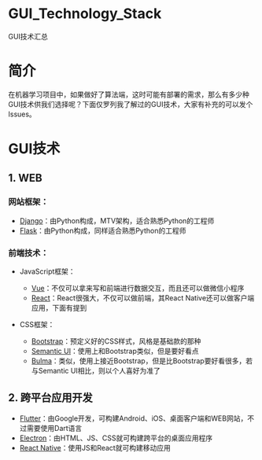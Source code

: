 # GUI_Technology_Stack
GUI技术汇总
# 简介

在机器学习项目中，如果做好了算法端，这时可能有部署的需求，那么有多少种GUI技术供我们选择呢？下面仅罗列我了解过的GUI技术，大家有补充的可以发个Issues。

# GUI技术

## 1. WEB

### 网站框架：

- [Django](https://www.djangoproject.com/)：由Python构成，MTV架构，适合熟悉Python的工程师
- [Flask](http://flask.pocoo.org/)：由Python构成，同样适合熟悉Python的工程师

### 前端技术：

- JavaScript框架：
  - [Vue](https://vuejs.org/)：不仅可以拿来写和前端进行数据交互，而且还可以做微信小程序
  - [React](https://reactjs.org/)：React很强大，不仅可以做前端，其React Native还可以做客户端应用，下面有提到

- CSS框架：
  - [Bootstrap](https://getbootstrap.com/)：预定义好的CSS样式，风格是基础款的那种
  - [Semantic UI](https://semantic-ui.com/)：使用上和Bootstrap类似，但是要好看点
  - [Bulma](https://bulma.io/)：类似，使用上接近Bootstrap，但是比Bootstrap要好看很多，若与Semantic UI相比，则以个人喜好为准了

## 2. 跨平台应用开发

- [Flutter](https://flutter.dev/)：由Google开发，可构建Android、iOS、桌面客户端和WEB网站，不过需要使用Dart语言
- [Electron](https://electronjs.org/)：由HTML、JS、CSS就可构建跨平台的桌面应用程序
- [React Native](https://facebook.github.io/react-native/)：使用JS和React就可构建移动应用
